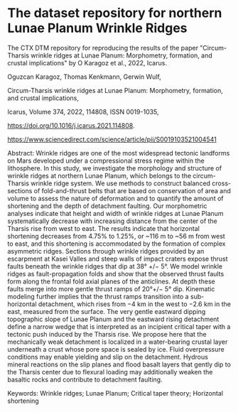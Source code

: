 # The dataset repository for northern Lunae Planum Wrinkle Ridges
The CTX DTM repository for reproducing the results of the paper "Circum-Tharsis wrinkle ridges at Lunae Planum: Morphometry, formation, and crustal implications" by O Karagoz et al., 2022, Icarus.

Oguzcan Karagoz, Thomas Kenkmann, Gerwin Wulf,

Circum-Tharsis wrinkle ridges at Lunae Planum: Morphometry, formation, and crustal implications,

Icarus,
Volume 374,
2022,
114808,
ISSN 0019-1035,

https://doi.org/10.1016/j.icarus.2021.114808.

https://www.sciencedirect.com/science/article/pii/S0019103521004541


Abstract: Wrinkle ridges are one of the most widespread tectonic landforms on Mars developed under a compressional stress regime within the lithosphere. In this study, we investigate the morphology and structure of wrinkle ridges at northern Lunae Planum, which belongs to the circum-Tharsis wrinkle ridge system. We use methods to construct balanced cross-sections of fold-and-thrust belts that are based on conservation of area and volume to assess the nature of deformation and to quantify the amount of shortening and the depth of detachment faulting. Our morphometric analyses indicate that height and width of wrinkle ridges at Lunae Planum systematically decrease with increasing distance from the center of the Tharsis rise from west to east. The results indicate that horizontal shortening decreases from 4.75% to 1.25%, or ~116 m to ~56 m from west to east, and this shortening is accommodated by the formation of complex asymmetric ridges. Sections through wrinkle ridges provided by an escarpment at Kasei Valles and steep walls of impact craters expose thrust faults beneath the wrinkle ridges that dip at 38° +/− 5°. We model wrinkle ridges as fault-propagation folds and show that the observed thrust faults form along the frontal fold axial planes of the anticlines. At depth these faults merge into more gentle thrust ramps of 20°+/− 5° dip. Kinematic modeling further implies that the thrust ramps transition into a sub-horizontal detachment, which rises from −4 km in the west to −2.6 km in the east, measured from the surface. The very gentle eastward dipping topographic slope of Lunae Planum and the eastward rising detachment define a narrow wedge that is interpreted as an incipient critical taper with a tectonic push induced by the Tharsis rise. We propose here that the mechanically weak detachment is localized in a water-bearing crustal layer underneath a crust whose pore space is sealed by ice. Fluid overpressure conditions may enable yielding and slip on the detachment. Hydrous mineral reactions on the slip planes and flood basalt layers that gently dip to the Tharsis center due to flexural loading may additionally weaken the basaltic rocks and contribute to detachment faulting.

Keywords: Wrinkle ridges; Lunae Planum; Critical taper theory; Horizontal shortening
